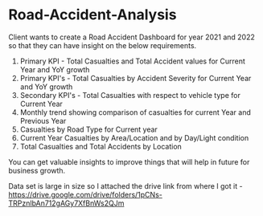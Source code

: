 # Road-Accident-Analysis

Client wants to create a Road Accident Dashboard for year 2021 and 2022 so that they can have insight on the below requirements.
1. Primary KPI - Total Casualties and Total Accident values for Current Year and YoY growth
2. Primary KPI's - Total Casualties by Accident Severity for Current Year and YoY growth
3. Secondary KPI's - Total Casualties with respect to vehicle type for Current Year
4. Monthly trend showing comparison of casualties for current Year and Previous Year
5. Casualties by Road Type for Current year
6. Current Year Casualties by Area/Location and by Day/Light condition
7. Total Casualties and Total Accidents by Location

You can get valuable insights to improve things that will help in future for business growth.

Data set is large in size so I attached the drive link from where I got it - https://drive.google.com/drive/folders/1pCNs-TRPznlbAn712gAGy7XfBnWs2QJm
